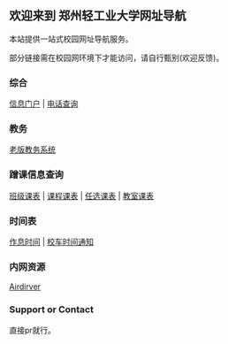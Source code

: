 ## 欢迎来到 郑州轻工业大学网址导航

本站提供一站式校园网址导航服务。

部分链接需在校园网环境下才能访问，请自行甄别(欢迎反馈)。

### 综合

[信息门户](http://campus.zzuli.edu.cn)
|
[电话查询](http://info.zzuli.edu.cn/2614/list.htm)

### 教务

[老版教务系统](http://jwcs.zzuli.edu.cn/jwweb/)

### 蹭课信息查询

[班级课表](http://jwcs.zzuli.edu.cn/jwweb/ZNPK/KBFB_ClassSel.aspx)
|
[课程课表](http://jwcs.zzuli.edu.cn/jwweb/ZNPK/KBFB_LessonSel.aspx)
|
[任选课表](http://jwcs.zzuli.edu.cn/jwweb/ZNPK/KBFB_RXKBSel.aspx)
|
[教室课表](http://jwcs.zzuli.edu.cn/jwweb/ZNPK/KBFB_RoomSel.aspx)

### 时间表

[作息时间](http://jwcs.zzuli.edu.cn/jwweb/_data/index_ZXSJ.aspx)
|
[校车时间通知](http://info.zzuli.edu.cn/2619/list.htm?tdsourcetag=s_pctim_aiomsg)

### 内网资源

[Airdirver](http://172.20.152.44:23333/)

### Support or Contact

直接pr就行。
